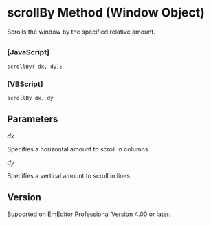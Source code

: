 # scrollBy Method (Window Object)

Scrolls the window by the specified relative amount.

## 

### \[JavaScript\]

```
scrollBy( dx, dy);
```

### \[VBScript\]

```
scrollBy dx, dy
```

## Parameters

_dx_

Specifies a horizontal amount to scroll in columns.

_dy_

Specifies a vertical amount to scroll in lines.

## Version

Supported on EmEditor Professional Version 4.00 or later.
